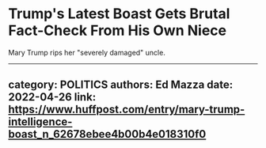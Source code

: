 # Trump's Latest Boast Gets Brutal Fact-Check From His Own Niece

Mary Trump rips her "severely damaged" uncle.

---
category: POLITICS
authors: Ed Mazza
date: 2022-04-26
link: https://www.huffpost.com/entry/mary-trump-intelligence-boast_n_62678ebee4b00b4e018310f0
---

